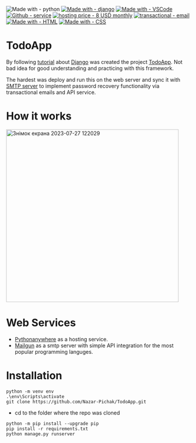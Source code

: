 ![Made with - python](https://img.shields.io/static/v1?label=Made+with&message=python&color=darkgreen&logo=python&logoColor=green)
[![Made with - django](https://img.shields.io/badge/Made_with-django-2ea44f?logo=django&logoColor=green)](https://www.djangoproject.com/start/)
[![Made with - VSCode](https://img.shields.io/static/v1?label=Made+with&message=VSCode&color=blue&logo=Visual+Studio+Code&logoColor=blue)](https://code.visualstudio.com/)
[![Github - service](https://img.shields.io/static/v1?label=Github&message=service&color=black&logo=github&logoColor=black)](https://github.com/)
[![hosting price - 8 USD monthly](https://img.shields.io/static/v1?label=hosting+price&message=8+USD+monthly&color=2ea44f&logo=pythonanywhere)](https://)
[![transactional - email](https://img.shields.io/static/v1?label=transactional&message=email&color=2ea44f&logo=mailgun)](https://www.mailgun.com/)
[![Made with - HTML](https://img.shields.io/static/v1?label=Made+with&message=HTML&color=orange&logo=html5&logoColor=orange)](https://developer.mozilla.org/en-US/docs/Web/HTML)
[![Made with - CSS](https://img.shields.io/static/v1?label=Made+with&message=CSS&color=blue&logo=CSS3&logoColor=blue)](https://developer.mozilla.org/en-US/docs/Web/CSS)
# TodoApp

By following [tutorial](https://www.pythontutorial.net/django-tutorial/) about [Django](https://www.djangoproject.com/start/) was created the project [TodoApp](http://todoapp-nazar2022.pythonanywhere.com/).
Not bad idea for good understanding and practicing with this framework.

The hardest was deploy and run this on the web server and sync it with [SMTP server](https://www.techtarget.com/whatis/definition/SMTP-Simple-Mail-Transfer-Protocol) to implement password recovery functionality via transactional emails and API service.

# How it works

<img width="467" alt="Знімок екрана 2023-07-27 122029" src="https://github.com/Nazar-Pichak/TodoApp/assets/103797791/ef7210be-3f8d-4705-a256-ffff5436d485">

# Web Services

- [Pythonanywhere](https://www.pythonanywhere.com/) as a hosting service.
- [Mailgun](https://www.mailgun.com/) as a smtp server with simple API integration for the most popular programming languges.

# Installation

```
python -m venv env
.\env\Scripts\activate
git clone https://github.com/Nazar-Pichak/TodoApp.git

```
- cd to the folder where the repo was cloned

```
python -m pip install --upgrade pip
pip install -r requirements.txt
python manage.py runserver
```